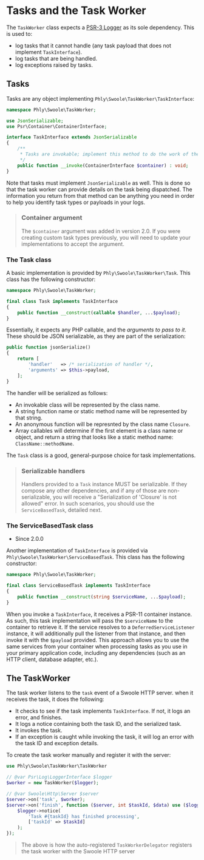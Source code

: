 # Tasks and the Task Worker

The `TaskWorker` class expects a [PSR-3 Logger](https://www.php-fig.org/psr/psr-3/)
as its sole dependency. This is used to:

- log tasks that it cannot handle (any task payload that does not implement
  `TaskInterface`).
- log tasks that are being handled.
- log exceptions raised by tasks.

## Tasks

Tasks are any object implementing `Phly\Swoole\TaskWorker\TaskInterface`:

```php
namespace Phly\Swoole\TaskWorker;

use JsonSerializable;
use Psr\Container\ContainerInterface;

interface TaskInterface extends JsonSerializable
{
    /**
     * Tasks are invokable; implement this method to do the work of the task.
     */
    public function __invoke(ContainerInterface $container) : void;
}
```

Note that tasks must implement `JsonSerializable` as well. This is done so that
the task worker can provide details on the task being dispatched. The
information you return from that method can be anything you need in order to
help you identify task types or payloads in your logs.

> ### Container argument
>
> The `$container` argument was added in version 2.0. If you were creating
> custom task types previously, you will need to update your implementations to
> accept the argument.

### The Task class

A basic implementation is provided by `Phly\Swoole\TaskWorker\Task`. This class
has the following constructor:

```php
namespace Phly\Swoole\TaskWorker;

final class Task implements TaskInterface
{
    public function __construct(callable $handler, ...$payload);
}
```

Essentially, it expects any PHP callable, and the _arguments to pass to it_.
These should be JSON serializable, as they are part of the serialization:

```php
public function jsonSerialize()
{
    return [
        'handler'   => /* serialization of handler */,
        'arguments' => $this->payload,
    ];
}
```

The handler will be serialized as follows:

- An invokable class will be represented by the class name.
- A string function name or static method name will be represented by that string.
- An anonymous function will be represnted by the class name `Closure`.
- Array callables will determine if the first element is a class name or object,
  and return a string that looks like a static method name:
  `ClassName::methodName`.

The `Task` class is a good, general-purpose choice for task implementations.

> ### Serializable handlers
>
> Handlers provided to a `Task` instance MUST be serializable. If they compose
> any other dependencies, and if any of those are non-serializable, you will
> receive a "Serialization of 'Closure' is not allowed" error. In such scenarios,
> you should use the `ServiceBasedTask`, detailed next.

### The ServiceBasedTask class

- Since 2.0.0

Another implementation of `TaskInterface` is provided via
`Phly\Swoole\TaskWorker\ServiceBasedTask`. This class has the following
constructor:

```php
namespace Phly\Swoole\TaskWorker;

final class ServiceBasedTask implements TaskInterface
{
    public function __construct(string $serviceName, ...$payload);
}
```

When you invoke a `TaskInterface`, it receives a PSR-11 container instance. As
such, this task implementation will pass the `$serviceName` to the container to
retrieve it. If the service resolves to a `DeferredServiceListener` instance, it
will additionally pull the listener from that instance, and then invoke it
with the `$payload` provided. This approach allows you to use the same services
from your container when processing tasks as you use in your primary application
code, including any dependencies (such as an HTTP client, database adapter,
etc.).

## The TaskWorker

The task worker listens to the `task` event of a Swoole HTTP server. when it
receives the task, it does the following:

- It checks to see if the task implements `TaskInterface`. If not, it logs an
  error, and finishes.
- It logs a notice containing both the task ID, and the serialized task.
- It invokes the task.
- If an exception is caught while invoking the task, it will log an error with
  the task ID and exception details.

To create the task worker manually and register it with the server:

```php
use Phly\Swoole\TaskWorker\TaskWorker

// @var Psr\Log\LoggerInterface $logger
$worker = new TaskWorker($logger);

// @var Swoole\Http\Server $server
$server->on('task', $worker);
$server->on('finish', function ($server, int $taskId, $data) use ($logger) {
    $logger->notice(
        'Task #{taskId} has finished processing',
        ['taskId' => $taskId]
    );
});
```

> The above is how the auto-registered `TaskWorkerDelegator` registers the task
> worker with the Swoole HTTP server
